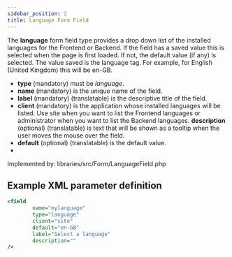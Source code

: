 ```yaml
---
sidebar_position: 2
title: Language Form Field
---
```



The **language** form field type provides a drop down list of the installed languages for the Frontend or Backend. If the field has a saved value this is selected when the page is first loaded. If not, the default value (if any) is selected. The value saved is the language tag. For example, for English (United Kingdom) this will be en-GB.

- **type** (mandatory) must be *language*.
- **name** (mandatory) is the unique name of the field.
- **label** (mandatory) (translatable) is the descriptive title of the
  field.
- **client** (mandatory) is the application whose installed languages will be listed. Use site when you want to list the Frontend languages or administrator when you want to list the Backend languages.
  **description** (optional) (translatable) is text that will be shown
  as a tooltip when the user moves the mouse over the field.
- **default** (optional) (translatable) is the default value.
-

Implemented by: libraries/src/Form/LanguageField.php

## Example XML parameter definition

```xml
<field
        name="mylanguage" 
        type="language" 
        client="site" 
        default="en-GB" 
        label="Select a language" 
        description=""
/>
```
